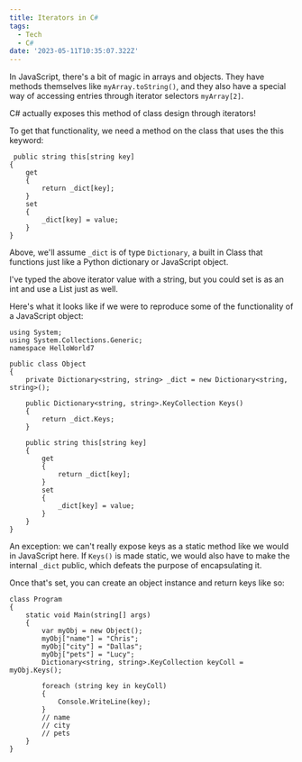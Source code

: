 ```yaml
---
title: Iterators in C#
tags:
  - Tech
  - C#
date: '2023-05-11T10:35:07.322Z'
---
```


In JavaScript, there's a bit of magic in arrays and objects. They have methods themselves like `myArray.toString()`, and they also have a special way of accessing entries through iterator selectors `myArray[2]`.

C# actually exposes this method of class design through iterators!

To get that functionality, we need a method on the class that uses the this keyword:

```
 public string this[string key]
{
    get
    {
        return _dict[key];
    }
    set
    {
        _dict[key] = value;
    }
}
```

Above, we'll assume `_dict` is of type `Dictionary`, a built in Class that functions just like a Python dictionary or JavaScript object.

I've typed the above iterator value with a string, but you could set is as an int and use a List just as well.

Here's what it looks like if we were to reproduce some of the functionality of a JavaScript object:

```
using System;
using System.Collections.Generic;
namespace HelloWorld7

public class Object
{
    private Dictionary<string, string> _dict = new Dictionary<string, string>();

    public Dictionary<string, string>.KeyCollection Keys()
    {
        return _dict.Keys;
    }

    public string this[string key]
    {
        get
        {
            return _dict[key];
        }
        set
        {
            _dict[key] = value;
        }
    }
}
```

An exception: we can't really expose keys as a static method like we would in JavaScript here. If `Keys()` is made static, we would also have to make the internal `_dict` public, which defeats the purpose of encapsulating it.

Once that's set, you can create an object instance and return keys like so:

```
class Program
{
    static void Main(string[] args)
    {
        var myObj = new Object();
        myObj["name"] = "Chris";
        myObj["city"] = "Dallas";
        myObj["pets"] = "Lucy";
        Dictionary<string, string>.KeyCollection keyColl = myObj.Keys();

        foreach (string key in keyColl)
        {
            Console.WriteLine(key);
        }
        // name
        // city
        // pets
    }
}
```
